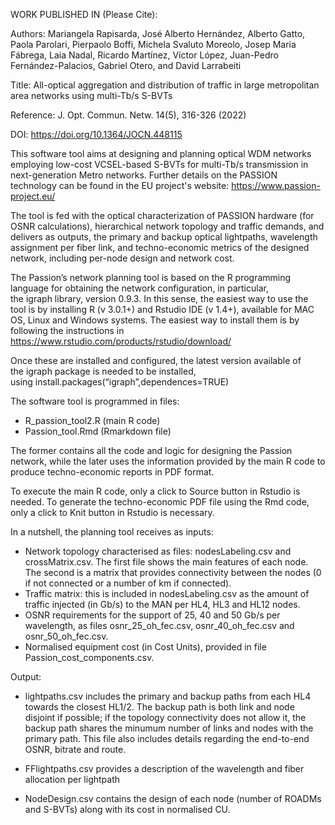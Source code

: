 WORK PUBLISHED IN (Please Cite): 

Authors: Mariangela Rapisarda, José Alberto Hernández, Alberto Gatto, Paola Parolari, Pierpaolo Boffi, Michela Svaluto Moreolo, Josep Maria Fábrega, Laia Nadal, Ricardo Martínez, Víctor López, Juan-Pedro Fernández-Palacios, Gabriel Otero, and David Larrabeiti

Title: All-optical aggregation and distribution of traffic in large metropolitan area networks using multi-Tb/s S-BVTs

Reference: J. Opt. Commun. Netw. 14(5), 316-326 (2022)

DOI: https://doi.org/10.1364/JOCN.448115

This software tool aims at designing and planning optical WDM networks employing low-cost VCSEL-based S-BVTs for multi-Tb/s transmission in next-generation Metro networks. Further details on the PASSION technology can be found in the EU project's website: https://www.passion-project.eu/ 

The tool is fed with the optical characterization of PASSION hardware (for OSNR calculations), hierarchical network topology and traffic demands, and delivers as outputs, the primary and backup optical lightpaths, wavelength assignment per fiber link, and techno-economic metrics of the designed network, including per-node design and network cost.

The Passion’s network planning tool is based on the R programming language for obtaining the network configuration, in particular, the igraph library, version 0.9.3. In this sense, the easiest way to use the tool is by installing R (v 3.0.1+) and Rstudio IDE (v 1.4+), available for MAC OS, Linux and Windows systems. The easiest way to install them is by following the instructions in https://www.rstudio.com/products/rstudio/download/

Once these are installed and configured, the latest version available of the igraph package is needed to be installed, using install.packages(“igraph”,dependences=TRUE) 

The software tool is programmed in files: 
- R_passion_tool2.R (main R code) 
- Passion_tool.Rmd (Rmarkdown file)

The former contains all the code and logic for designing the Passion network, while the later uses the information provided by the main R code to produce techno-economic reports in PDF format. 

To execute the main R code, only a click to Source button in Rstudio is needed. To generate the techno-economic PDF file using the Rmd code, only a click to Knit button in Rstudio is necessary. 

In a nutshell, the planning tool receives as inputs: 

- Network topology characterised as files: nodesLabeling.csv and crossMatrix.csv. The first file shows the main features of each node. The second is a matrix that provides connectivity between the nodes (0 if not connected or a number of km if connected). 
- Traffic matrix: this is included in nodesLabeling.csv as the amount of traffic injected (in Gb/s) to the MAN per HL4, HL3 and HL12 nodes. 
- OSNR requirements for the support of 25, 40 and 50 Gb/s per wavelength, as files osnr_25_oh_fec.csv, osnr_40_oh_fec.csv and osnr_50_oh_fec.csv. 
- Normalised equipment cost (in Cost Units), provided in file Passion_cost_components.csv. 

Output:  

- lightpaths.csv includes the primary and backup paths from each HL4 towards the closest HL1/2. The backup path is both link and node disjoint if possible; if the topology connectivity does not allow it, the backup path shares the minumum number of links and nodes with the primary path. This file also includes details regarding the end-to-end OSNR, bitrate and route. 

- FFlightpaths.csv provides a description of the wavelength and fiber allocation per lightpath 

- NodeDesign.csv contains the design of each node (number of ROADMs and S-BVTs) along with its cost in normalised CU. 
